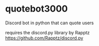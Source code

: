 # quotebot3000
Discord bot in python that can quote users

requires the discord.py library by Rapptz https://github.com/Rapptz/discord.py

